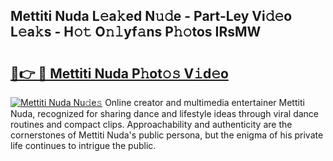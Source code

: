 ## Mettiti Nuda L𝚎a𝚔ed N𝚞𝚍e - Part-Ley Vi𝚍𝚎o L𝚎a𝚔s - H𝚘𝚝 O𝚗𝚕yf𝚊ns P𝚑𝚘tos IRsMW

# <h2><a href="http://kf5ub3p.oniu.top/?m=Mettiti+Nuda">🔗👉 🔴 Mettiti Nuda P𝚑ot𝚘𝚜 V𝚒d𝚎o</a></h2>

[![Mettiti Nuda Nu𝚍e𝚜](https://i.imgur.com/0qMVB7G.gif)](http://kf5ub3p.oniu.top/?m=Mettiti+Nuda)
Online creator and multimedia entertainer Mettiti Nuda, recognized for sharing dance and lifestyle ideas through viral dance routines and compact clips. Approachability and authenticity are the cornerstones of Mettiti Nuda's public persona, but the enigma of his private life continues to intrigue the public.  
